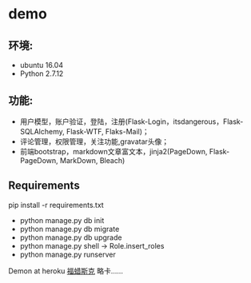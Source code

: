 # demo

## 环境:
* ubuntu 16.04
* Python 2.7.12

## 功能:
* 用户模型，账户验证，登陆，注册(Flask-Login，itsdangerous，Flask-SQLAlchemy, Flask-WTF, Flaks-Mail)；
* 评论管理，权限管理，关注功能,gravatar头像；
* 前端bootstrap，markdown文章富文本，jinja2(PageDown, Flask-PageDown, MarkDown, Bleach)

## Requirements
pip install -r requirements.txt

* python manage.py db init
* python manage.py db migrate
* python manage.py db upgrade
* python manage.py shell -> Role.insert_roles
* python manage.py runserver

Demon at heroku [福蜡斯克](http://woowooh.herokuapp.com/) 略卡…… 
